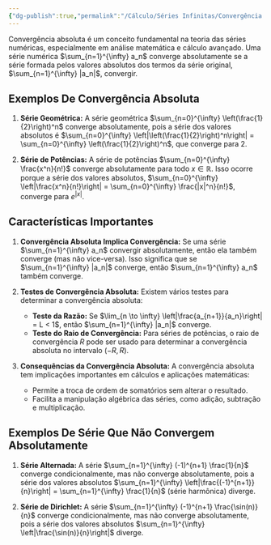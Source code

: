 ```yaml
---
{"dg-publish":true,"permalink":"/Cálculo/Séries Infinitas/Convergência Absoluta/","dgPassFrontmatter":true,"created":"2025-04-16T05:23:16.137-03:00"}
---
```



Convergência absoluta é um conceito fundamental na teoria das séries numéricas, especialmente em análise matemática e cálculo avançado. Uma série numérica $\sum_{n=1}^{\infty} a_n$ converge absolutamente se a série formada pelos valores absolutos dos termos da série original, $\sum_{n=1}^{\infty} |a_n|$, convergir.

## Exemplos De Convergência Absoluta

1. **Série Geométrica:**
   A série geométrica $\sum_{n=0}^{\infty} \left(\frac{1}{2}\right)^n$ converge absolutamente, pois a série dos valores absolutos é $\sum_{n=0}^{\infty} \left|\left(\frac{1}{2}\right)^n\right| = \sum_{n=0}^{\infty} \left(\frac{1}{2}\right)^n$, que converge para 2.

2. **Série de Potências:**
   A série de potências $\sum_{n=0}^{\infty} \frac{x^n}{n!}$ converge absolutamente para todo $x \in \mathbb{R}$. Isso ocorre porque a série dos valores absolutos, $\sum_{n=0}^{\infty} \left|\frac{x^n}{n!}\right| = \sum_{n=0}^{\infty} \frac{|x|^n}{n!}$, converge para $e^{|x|}$.

## Características Importantes

1. **Convergência Absoluta Implica Convergência:**
   Se uma série $\sum_{n=1}^{\infty} a_n$ convergir absolutamente, então ela também converge (mas não vice-versa). Isso significa que se $\sum_{n=1}^{\infty} |a_n|$ converge, então $\sum_{n=1}^{\infty} a_n$ também converge.

2. **Testes de Convergência Absoluta:**
   Existem vários testes para determinar a convergência absoluta:
   - **Teste da Razão:** Se $\lim_{n \to \infty} \left|\frac{a_{n+1}}{a_n}\right| = L < 1$, então $\sum_{n=1}^{\infty} |a_n|$ converge.
   - **Teste do Raio de Convergência:** Para séries de potências, o raio de convergência $R$ pode ser usado para determinar a convergência absoluta no intervalo $(-R, R)$.

3. **Consequências da Convergência Absoluta:**
   A convergência absoluta tem implicações importantes em cálculos e aplicações matemáticas:
   - Permite a troca de ordem de somatórios sem alterar o resultado.
   - Facilita a manipulação algébrica das séries, como adição, subtração e multiplicação.

## Exemplos De Série Que Não Convergem Absolutamente

1. **Série Alternada:**
   A série $\sum_{n=1}^{\infty} (-1)^{n+1} \frac{1}{n}$ converge condicionalmente, mas não converge absolutamente, pois a série dos valores absolutos $\sum_{n=1}^{\infty} \left|\frac{(-1)^{n+1}}{n}\right| = \sum_{n=1}^{\infty} \frac{1}{n}$ (série harmônica) diverge.

2. **Série de Dirichlet:**
   A série $\sum_{n=1}^{\infty} (-1)^{n+1} \frac{\sin(n)}{n}$ converge condicionalmente, mas não converge absolutamente, pois a série dos valores absolutos $\sum_{n=1}^{\infty} \left|\frac{\sin(n)}{n}\right|$ diverge.
